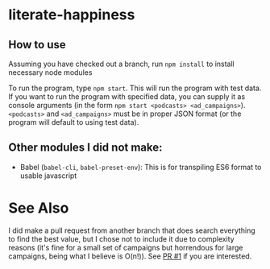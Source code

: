 # literate-happiness

## How to use

Assuming you have checked out a branch, run `npm install` to install necessary node modules

To run the program, type `npm start`. This will run the program with test data. If you want to run
the program with specified data, you can supply it as console arguments
(in the form `npm start <podcasts> <ad_campaigns>`). `<podcasts>` and `<ad_campaigns>` must be in
proper JSON format (or the program will default to using test data).

## Other modules I did not make:

* Babel (`babel-cli`, `babel-preset-env`): This is for transpiling ES6 format to usable javascript

# See Also

I did make a pull request from another branch that does search everything to find the best value, but I chose not to include it due to complexity reasons (it's fine for a small set of campaigns but horrendous for large campaigns, being what I believe is O(n!)). See [PR #1](https://github.com/YeahButHats/literate-happiness/pull/1) if you are interested.

